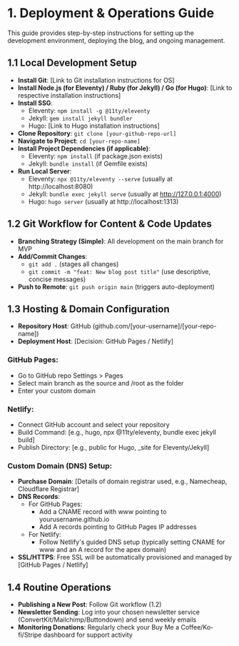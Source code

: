 # 1. Deployment & Operations Guide

This guide provides step-by-step instructions for setting up the development environment, deploying the blog, and ongoing management.

## 1.1 Local Development Setup

- **Install Git**: [Link to Git installation instructions for OS]
- **Install Node.js (for Eleventy) / Ruby (for Jekyll) / Go (for Hugo)**: [Link to respective installation instructions]
- **Install SSG**:
  - Eleventy: `npm install -g @11ty/eleventy`
  - Jekyll: `gem install jekyll bundler`
  - Hugo: [Link to Hugo installation instructions]
- **Clone Repository**: `git clone [your-github-repo-url]`
- **Navigate to Project**: `cd [your-repo-name]`
- **Install Project Dependencies (if applicable)**:
  - Eleventy: `npm install` (if package.json exists)
  - Jekyll: `bundle install` (if Gemfile exists)
- **Run Local Server**:
  - Eleventy: `npx @11ty/eleventy --serve` (usually at http://localhost:8080)
  - Jekyll: `bundle exec jekyll serve` (usually at http://127.0.0.1:4000)
  - Hugo: `hugo server` (usually at http://localhost:1313)

## 1.2 Git Workflow for Content & Code Updates

- **Branching Strategy (Simple)**: All development on the main branch for MVP
- **Add/Commit Changes**:
  - `git add .` (stages all changes)
  - `git commit -m "feat: New blog post title"` (use descriptive, concise messages)
- **Push to Remote**: `git push origin main` (triggers auto-deployment)

## 1.3 Hosting & Domain Configuration

- **Repository Host**: GitHub (github.com/[your-username]/[your-repo-name])
- **Deployment Host**: [Decision: GitHub Pages / Netlify]

### GitHub Pages:
- Go to GitHub repo Settings > Pages
- Select main branch as the source and /root as the folder
- Enter your custom domain

### Netlify:
- Connect GitHub account and select your repository
- Build Command: [e.g., hugo, npx @11ty/eleventy, bundle exec jekyll build]
- Publish Directory: [e.g., public for Hugo, _site for Eleventy/Jekyll]

### Custom Domain (DNS) Setup:
- **Purchase Domain**: [Details of domain registrar used, e.g., Namecheap, Cloudflare Registrar]
- **DNS Records**:
  - For GitHub Pages:
    - Add a CNAME record with www pointing to yourusername.github.io
    - Add A records pointing to GitHub Pages IP addresses
  - For Netlify:
    - Follow Netlify's guided DNS setup (typically setting CNAME for www and an A record for the apex domain)
- **SSL/HTTPS**: Free SSL will be automatically provisioned and managed by [GitHub Pages / Netlify]

## 1.4 Routine Operations

- **Publishing a New Post**: Follow Git workflow (1.2)
- **Newsletter Sending**: Log into your chosen newsletter service (ConvertKit/Mailchimp/Buttondown) and send weekly emails
- **Monitoring Donations**: Regularly check your Buy Me a Coffee/Ko-fi/Stripe dashboard for support activity
